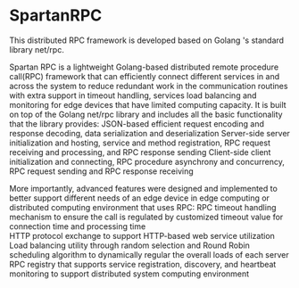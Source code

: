 # SpartanRPC

This distributed RPC framework is developed based on Golang 's standard library net/rpc.

Spartan RPC is a lightweight Golang-based distributed remote procedure call(RPC) framework that can efficiently connect different services in and across the system to reduce redundant work in the communication routines with extra support in timeout handling, services load balancing and monitoring for edge devices that have limited computing capacity. It is built on top of the Golang net/rpc library and includes all the basic functionality that the library provides:
JSON-based efficient request encoding and response decoding, data serialization and deserialization
Server-side server initialization and hosting, service and method registration, RPC request receiving and processing, and RPC response sending 
Client-side client initialization and connecting, RPC procedure asynchrony and concurrency, RPC request sending and RPC response receiving



More importantly, advanced features were designed and implemented to better support different needs of an edge device in edge computing or distributed computing environment that uses RPC:
RPC timeout handling mechanism to ensure the call is regulated by customized timeout value for connection time and processing time  
HTTP protocol exchange to support HTTP-based web service utilization
Load balancing utility through random selection and Round Robin scheduling algorithm to dynamically regular the overall loads of each server
RPC registry that supports service registration, discovery, and heartbeat monitoring to support distributed system computing environment

